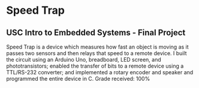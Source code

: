 # Speed Trap
## USC Intro to Embedded Systems - Final Project
Speed Trap is a device which measures how fast an object is moving as it passes two sensors and then relays that speed to a remote device. I built the circuit using an Arduino Uno, breadboard, LED screen, and phototransistors; enabled the transfer of bits to a remote device using a TTL/RS-232 converter; and implemented a rotary encoder and speaker and programmed the entire device in C.
Grade received: 100%